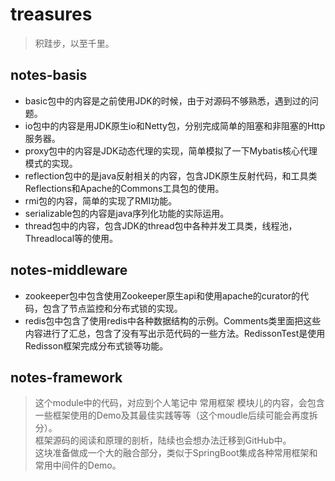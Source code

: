# treasures
> 积跬步，以至千里。
## notes-basis
  * basic包中的内容是之前使用JDK的时候，由于对源码不够熟悉，遇到过的问题。
  * io包中的内容是用JDK原生io和Netty包，分别完成简单的阻塞和非阻塞的Http服务器。
  * proxy包中的内容是JDK动态代理的实现，简单模拟了一下Mybatis核心代理模式的实现。
  * reflection包中的是java反射相关的内容，包含JDK原生反射代码，和工具类Reflections和Apache的Commons工具包的使用。
  * rmi包的内容，简单的实现了RMI功能。
  * serializable包的内容是java序列化功能的实际运用。
  * thread包中的内容，包含JDK的thread包中各种并发工具类，线程池，Threadlocal等的使用。
  
## notes-middleware
 * zookeeper包中包含使用Zookeeper原生api和使用apache的curator的代码，包含了节点监控和分布式锁的实现。
 * redis包中包含了使用redis中各种数据结构的示例。Comments类里面把这些内容进行了汇总，包含了没有写出示范代码的一些方法。RedissonTest是使用Redisson框架完成分布式锁等功能。
  
## notes-framework
> 这个module中的代码，对应到个人笔记中 常用框架 模块儿的内容，会包含一些框架使用的Demo及其最佳实践等等（这个moudle后续可能会再度拆分）。  
> 框架源码的阅读和原理的剖析，陆续也会想办法迁移到GitHub中。  
> 这块准备做成一个大的融合部分，类似于SpringBoot集成各种常用框架和常用中间件的Demo。  

